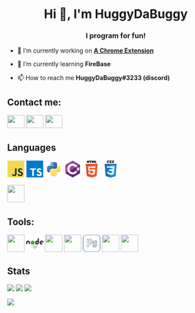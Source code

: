 <h1 align="center">Hi 👋, I'm HuggyDaBuggy</h1>
<h3 align="center">I program for fun!</h3>

- 🔭 I’m currently working on **[A Chrome Extension](https://chrome.google.com/webstore/detail/arcade-classics/gokcmhknbfbkchaljcbjloaebnoblcnd)**

- 🌱 I’m currently learning **FireBase**

- 📫 How to reach me **HuggyDaBuggy#3233 (discord)**

<h2>Contact me:</h2>
<p>
<a href="https://twitter.com/huggyda" target="blank"><img src="https://cdn.jsdelivr.net/npm/simple-icons@3.0.1/icons/twitter.svg" height="30" width="40" /></a>
<a href="https://stackoverflow.com/users/14191015" target="blank"><img src="https://cdn.jsdelivr.net/npm/simple-icons@3.0.1/icons/stackoverflow.svg" height="30" width="40" /></a>
<a href="https://www.youtube.com/c/huggydabuggy" target="blank"><img src="https://cdn.jsdelivr.net/npm/simple-icons@3.0.1/icons/youtube.svg" height="30" width="40" /></a>
</p>

<h2>Languages</h2>
<p>
<a href="https://developer.mozilla.org/en-US/docs/Web/JavaScript" target="_blank"><img src="https://raw.githubusercontent.com/devicons/devicon/master/icons/javascript/javascript-original.svg" width="40" height="40"/></a>
<a href="https://www.typescriptlang.org/" target="_blank"><img src="https://raw.githubusercontent.com/devicons/devicon/master/icons/typescript/typescript-original.svg" width="40" height="40"/></a>
<a href="https://www.python.org" target="_blank"><img src="https://raw.githubusercontent.com/devicons/devicon/master/icons/python/python-original.svg" width="40" height="40"/></a>
<a href="https://www.w3schools.com/cs/" target="_blank"><img src="https://raw.githubusercontent.com/devicons/devicon/master/icons/csharp/csharp-original.svg" width="40" height="40"/></a>
<a href="https://www.w3.org/html/" target="_blank"><img src="https://raw.githubusercontent.com/devicons/devicon/master/icons/html5/html5-original-wordmark.svg" width="40" height="40"/></a>
<a href="https://www.w3schools.com/css/" target="_blank"><img src="https://raw.githubusercontent.com/devicons/devicon/master/icons/css3/css3-original-wordmark.svg" width="40" height="40"/></a>
</p>
<a href="https://www.w3schools.com/cpp/" target="_blank"><img src="https://upload.wikimedia.org/wikipedia/commons/thumb/1/18/ISO_C%2B%2B_Logo.svg/1200px-ISO_C%2B%2B_Logo.svg.png" width="40" height="40"/></a>
</p>

<h2>Tools:</h2>
<p>
<a href="https://firebase.google.com/" target="_blank"><img src="https://www.vectorlogo.zone/logos/firebase/firebase-icon.svg" width="40" height="40"/></a>
<a href="https://nodejs.org" target="_blank"><img src="https://raw.githubusercontent.com/devicons/devicon/master/icons/nodejs/nodejs-original-wordmark.svg" width="40" height="40"/></a>
<a href="https://git-scm.com/" target="_blank"><img src="https://www.vectorlogo.zone/logos/git-scm/git-scm-icon.svg" width="40" height="40"/></a>
<a href="https://unity.com/" target="_blank"> <img src="https://www.vectorlogo.zone/logos/unity3d/unity3d-icon.svg" width="40" height="40"/></a>
<a href="https://www.photoshop.com/en" target="_blank"><img src="https://raw.githubusercontent.com/devicons/devicon/master/icons/photoshop/photoshop-line.svg" width="40" height="40"/></a>
<a href="https://www.adobe.com/in/products/illustrator.html" target="_blank"><img src="https://www.vectorlogo.zone/logos/adobe_illustrator/adobe_illustrator-icon.svg" width="40" height="40"/></a>
<a href="https://www.blender.org/" target="_blank"><img src="https://download.blender.org/branding/community/blender_community_badge_white.svg" width="40" height="40"/></a>
</p>

<h2>Stats</h2>
<p>
<img src="https://github-readme-streak-stats.herokuapp.com/?user=huggydabuggy&theme=dark&hide_border=true" />
<img src="https://github-readme-stats.vercel.app/api?username=huggydabuggy&show_icons=true&theme=merko&title_color=ffffff&text_color=ffffff&hide_border=true&locale=en" />
<img src="https://github-readme-stats.vercel.app/api/top-langs?username=huggydabuggy&show_icons=true&theme=merko&title_color=ffffff&text_color=ffffff&hide_border=true&locale=en&layout=compact" />
</p>
<p><img src="https://github-profile-trophy.vercel.app/?username=huggydabuggy&theme=onedark&no-bg=true&no-frame=true&column=7" /></p>

<!-- ReadMe Created With: https://rahuldkjain.github.io/gh-profile-readme-generator/, Modified By Me>
